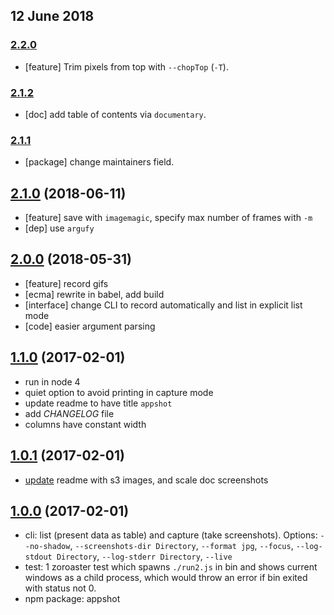 ## 12 June 2018

### [2.2.0](https://github.com/artdecocode/appshot/compare/v2.1.2...v2.2.0)

- [feature] Trim pixels from top with `--chopTop` (`-T`).

### [2.1.2](https://github.com/artdecocode/appshot/compare/v2.1.1...v2.1.2)

- [doc] add table of contents via `documentary`.

### [2.1.1](https://github.com/artdecocode/appshot/compare/v2.1.0...v2.1.1)

- [package] change maintainers field.

## [2.1.0](https://github.com/artdecocode/appshot/compare/v2.0.0...v2.1.0) (2018-06-11)

- [feature] save with `imagemagic`, specify max number of frames with `-m`
- [dep] use `argufy`

## [2.0.0](https://github.com/artdecocode/appshot/compare/v1.1.0...v2.0.0) (2018-05-31)

- [feature] record gifs
- [ecma] rewrite in babel, add build
- [interface] change CLI to record automatically and list in explicit list mode
- [code] easier argument parsing

## [1.1.0](https://github.com/artdecocode/appshot/compare/v1.0.1...v1.1.0) (2017-02-01)

- run in node 4
- quiet option to avoid printing in capture mode
- update readme to have title `appshot`
- add _CHANGELOG_ file
- columns have constant width

## [1.0.1](https://github.com/artdecocode/appshot/compare/v1.0.0...v1.0.1) (2017-02-01)

- [update](https://github.com/artdecocode/appshot/commit/d7937e9fc49780b3f574dd82cf492776d209c87e)
readme with s3 images, and scale doc screenshots

## [1.0.0](https://github.com/artdecocode/appshot/tree/v1.0.0) (2017-02-01)

- cli: list (present data as table) and capture (take screenshots). Options:
`--no-shadow`, `--screenshots-dir Directory`, `--format jpg`, `--focus`,
`--log-stdout Directory`, `--log-stderr Directory`, `--live`
- test: 1 zoroaster test which spawns `./run2.js` in bin and shows current windows
as a child process, which would throw an error if bin exited with status not 0.
- npm package: appshot
